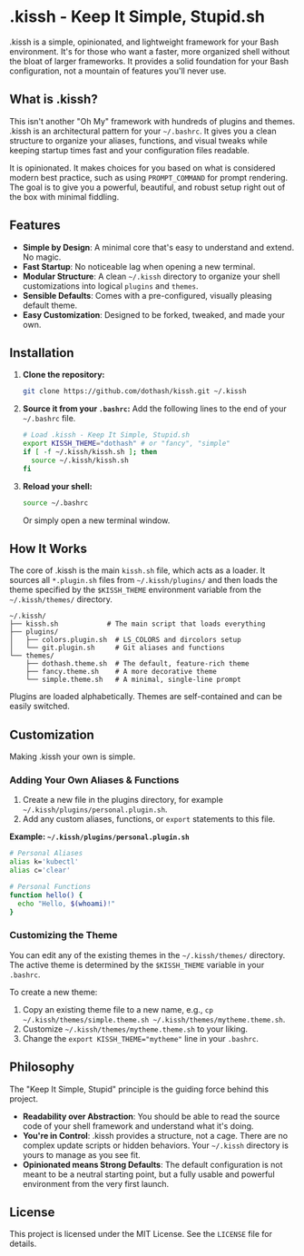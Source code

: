 # .kissh - Keep It Simple, Stupid.sh

.kissh is a simple, opinionated, and lightweight framework for your Bash environment. It's for those who want a faster, more organized shell without the bloat of larger frameworks. It provides a solid foundation for your Bash configuration, not a mountain of features you'll never use.

## What is .kissh?

This isn't another "Oh My" framework with hundreds of plugins and themes. .kissh is an architectural pattern for your `~/.bashrc`. It gives you a clean structure to organize your aliases, functions, and visual tweaks while keeping startup times fast and your configuration files readable.

It is opinionated. It makes choices for you based on what is considered modern best practice, such as using `PROMPT_COMMAND` for prompt rendering. The goal is to give you a powerful, beautiful, and robust setup right out of the box with minimal fiddling.

## Features

- **Simple by Design**: A minimal core that's easy to understand and extend. No magic.
- **Fast Startup**: No noticeable lag when opening a new terminal.
- **Modular Structure**: A clean `~/.kissh` directory to organize your shell customizations into logical `plugins` and `themes`.
- **Sensible Defaults**: Comes with a pre-configured, visually pleasing default theme.
- **Easy Customization**: Designed to be forked, tweaked, and made your own.

## Installation

1. **Clone the repository:**

    ```bash
    git clone https://github.com/dothash/kissh.git ~/.kissh
    ```

2. **Source it from your `.bashrc`:** Add the following lines to the end of your `~/.bashrc` file.

    ```bash
    # Load .kissh - Keep It Simple, Stupid.sh
    export KISSH_THEME="dothash" # or "fancy", "simple"
    if [ -f ~/.kissh/kissh.sh ]; then
      source ~/.kissh/kissh.sh
    fi
    ```

3. **Reload your shell:**

    ```bash
    source ~/.bashrc
    ```

    Or simply open a new terminal window.

## How It Works

The core of .kissh is the main `kissh.sh` file, which acts as a loader. It sources all `*.plugin.sh` files from `~/.kissh/plugins/` and then loads the theme specified by the `$KISSH_THEME` environment variable from the `~/.kissh/themes/` directory.

```
~/.kissh/
├── kissh.sh            # The main script that loads everything
├── plugins/
│   ├── colors.plugin.sh  # LS_COLORS and dircolors setup
│   └── git.plugin.sh     # Git aliases and functions
└── themes/
    ├── dothash.theme.sh  # The default, feature-rich theme
    ├── fancy.theme.sh    # A more decorative theme
    └── simple.theme.sh   # A minimal, single-line prompt
```

Plugins are loaded alphabetically. Themes are self-contained and can be easily switched.

## Customization

Making .kissh your own is simple.

### Adding Your Own Aliases & Functions

1. Create a new file in the plugins directory, for example `~/.kissh/plugins/personal.plugin.sh`.
2. Add any custom aliases, functions, or `export` statements to this file.

**Example: `~/.kissh/plugins/personal.plugin.sh`**

```bash
# Personal Aliases
alias k='kubectl'
alias c='clear'

# Personal Functions
function hello() {
  echo "Hello, $(whoami)!"
}
```

### Customizing the Theme

You can edit any of the existing themes in the `~/.kissh/themes/` directory. The active theme is determined by the `$KISSH_THEME` variable in your `.bashrc`.

To create a new theme:

1. Copy an existing theme file to a new name, e.g., `cp ~/.kissh/themes/simple.theme.sh ~/.kissh/themes/mytheme.theme.sh`.
2. Customize `~/.kissh/themes/mytheme.theme.sh` to your liking.
3. Change the `export KISSH_THEME="mytheme"` line in your `.bashrc`.

## Philosophy

The "Keep It Simple, Stupid" principle is the guiding force behind this project.

- **Readability over Abstraction**: You should be able to read the source code of your shell framework and understand what it's doing.
- **You're in Control**: .kissh provides a structure, not a cage. There are no complex update scripts or hidden behaviors. Your `~/.kissh` directory is yours to manage as you see fit.
- **Opinionated means Strong Defaults**: The default configuration is not meant to be a neutral starting point, but a fully usable and powerful environment from the very first launch.

## License

This project is licensed under the MIT License. See the `LICENSE` file for details.
